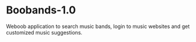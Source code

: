 # Boobands-1.0
Weboob application to search music bands, login to music websites and get customized music suggestions.
